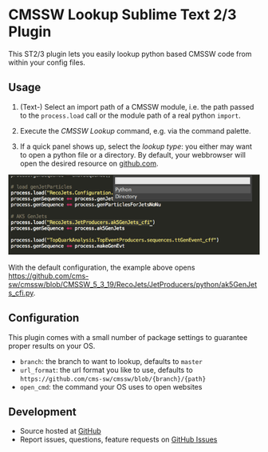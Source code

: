 # CMSSW Lookup Sublime Text 2/3 Plugin

This ST2/3 plugin lets you easily lookup python based CMSSW code from within your config files.


## Usage

1.  (Text-) Select an import path of a CMSSW module, i.e. the path passed to the `process.load` call or the module path of a real python `import`.

2.  Execute the _CMSSW Lookup_ command, e.g. via the command palette.

3.  If a quick panel shows up, select the _lookup type_: you either may want to open a python file or a directory. By default, your webbrowser will open the desired resource on [github.com](https://github.com/cms-sw/cmssw).

![cmsswlookup usage](https://raw.githubusercontent.com/riga/CMSSWLookup/master/img/sh.png)

With the default configuration, the example above opens https://github.com/cms-sw/cmssw/blob/CMSSW_5_3_19/RecoJets/JetProducers/python/ak5GenJets_cfi.py.


## Configuration

This plugin comes with a small number of package settings to guarantee proper results on your OS.

  - `branch`: the branch to want to lookup, defaults to `master`
  - `url_format`: the url format you like to use, defaults to `https://github.com/cms-sw/cmssw/blob/{branch}/{path}`
  - `open_cmd`: the command your OS uses to open websites


## Development

- Source hosted at [GitHub](https://github.com/riga/CMSSWLookup)
- Report issues, questions, feature requests on
[GitHub Issues](https://github.com/riga/CMSSWLookup/issues)
